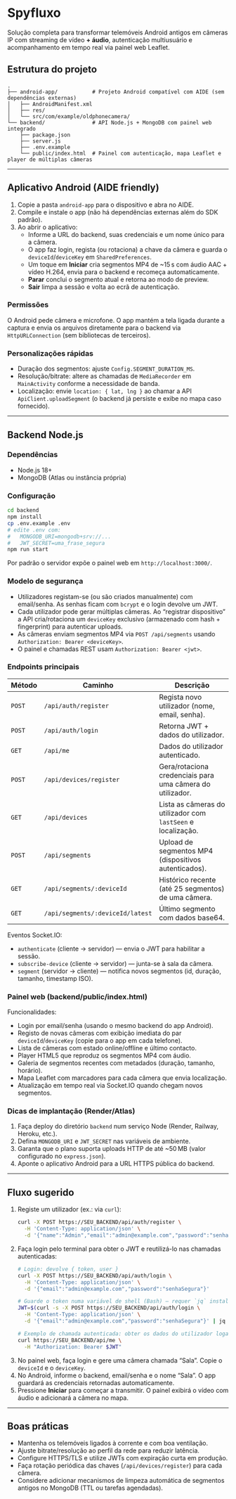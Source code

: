 # Spyfluxo

Solução completa para transformar telemóveis Android antigos em câmeras IP com streaming de vídeo **+ áudio**, autenticação multiusuário e acompanhamento em tempo real via painel web Leaflet.

## Estrutura do projeto

```
.
├── android-app/           # Projeto Android compatível com AIDE (sem dependências externas)
│   ├── AndroidManifest.xml
│   ├── res/
│   └── src/com/example/oldphonecamera/
└── backend/               # API Node.js + MongoDB com painel web integrado
    ├── package.json
    ├── server.js
    ├── .env.example
    └── public/index.html  # Painel com autenticação, mapa Leaflet e player de múltiplas câmeras
```

---

## Aplicativo Android (AIDE friendly)

1. Copie a pasta `android-app` para o dispositivo e abra no AIDE.
2. Compile e instale o app (não há dependências externas além do SDK padrão).
3. Ao abrir o aplicativo:
   - Informe a URL do backend, suas credenciais e um nome único para a câmera.
   - O app faz login, regista (ou rotaciona) a chave da câmera e guarda o `deviceId`/`deviceKey` em `SharedPreferences`.
   - Um toque em **Iniciar** cria segmentos MP4 de ~15 s com áudio AAC + vídeo H.264, envia para o backend e recomeça automaticamente.
   - **Parar** conclui o segmento atual e retorna ao modo de preview.
   - **Sair** limpa a sessão e volta ao ecrã de autenticação.

### Permissões

O Android pede câmera e microfone. O app mantém a tela ligada durante a captura e envia os arquivos diretamente para o backend via `HttpURLConnection` (sem bibliotecas de terceiros).

### Personalizações rápidas

- Duração dos segmentos: ajuste `Config.SEGMENT_DURATION_MS`.
- Resolução/bitrate: altere as chamadas de `MediaRecorder` em `MainActivity` conforme a necessidade de banda.
- Localização: envie `location: { lat, lng }` ao chamar a API `ApiClient.uploadSegment` (o backend já persiste e exibe no mapa caso fornecido).

---

## Backend Node.js

### Dependências

- Node.js 18+
- MongoDB (Atlas ou instância própria)

### Configuração

```bash
cd backend
npm install
cp .env.example .env
# edite .env com:
#   MONGODB_URI=mongodb+srv://...
#   JWT_SECRET=uma_frase_segura
npm run start
```

Por padrão o servidor expõe o painel web em `http://localhost:3000/`.

### Modelo de segurança

- Utilizadores registam-se (ou são criados manualmente) com email/senha. As senhas ficam com `bcrypt` e o login devolve um JWT.
- Cada utilizador pode gerar múltiplas câmeras. Ao “registrar dispositivo” a API cria/rotaciona um `deviceKey` exclusivo (armazenado com hash + fingerprint) para autenticar uploads.
- As câmeras enviam segmentos MP4 via `POST /api/segments` usando `Authorization: Bearer <deviceKey>`.
- O painel e chamadas REST usam `Authorization: Bearer <jwt>`.

### Endpoints principais

| Método | Caminho | Descrição |
| ------ | ------- | --------- |
| `POST` | `/api/auth/register` | Regista novo utilizador (nome, email, senha). |
| `POST` | `/api/auth/login` | Retorna JWT + dados do utilizador. |
| `GET`  | `/api/me` | Dados do utilizador autenticado. |
| `POST` | `/api/devices/register` | Gera/rotaciona credenciais para uma câmera do utilizador. |
| `GET`  | `/api/devices` | Lista as câmeras do utilizador com `lastSeen` e localização. |
| `POST` | `/api/segments` | Upload de segmentos MP4 (dispositivos autenticados). |
| `GET`  | `/api/segments/:deviceId` | Histórico recente (até 25 segmentos) de uma câmera. |
| `GET`  | `/api/segments/:deviceId/latest` | Último segmento com dados base64. |

Eventos Socket.IO:

- `authenticate` (cliente → servidor) — envia o JWT para habilitar a sessão.
- `subscribe-device` (cliente → servidor) — junta-se à sala da câmera.
- `segment` (servidor → cliente) — notifica novos segmentos (id, duração, tamanho, timestamp ISO).

### Painel web (backend/public/index.html)

Funcionalidades:

- Login por email/senha (usando o mesmo backend do app Android).
- Registo de novas câmeras com exibição imediata do par `deviceId`/`deviceKey` (copie para o app em cada telefone).
- Lista de câmeras com estado online/offline e último contacto.
- Player HTML5 que reproduz os segmentos MP4 com áudio.
- Galeria de segmentos recentes com metadados (duração, tamanho, horário).
- Mapa Leaflet com marcadores para cada câmera que envia localização.
- Atualização em tempo real via Socket.IO quando chegam novos segmentos.

### Dicas de implantação (Render/Atlas)

1. Faça deploy do diretório `backend` num serviço Node (Render, Railway, Heroku, etc.).
2. Defina `MONGODB_URI` e `JWT_SECRET` nas variáveis de ambiente.
3. Garanta que o plano suporta uploads HTTP de até ~50 MB (valor configurado no `express.json`).
4. Aponte o aplicativo Android para a URL HTTPS pública do backend.

---

## Fluxo sugerido

1. Registe um utilizador (ex.: via `curl`):
   ```bash
   curl -X POST https://SEU_BACKEND/api/auth/register \
     -H 'Content-Type: application/json' \
     -d '{"name":"Admin","email":"admin@example.com","password":"senhaSegura"}'
   ```
2. Faça login pelo terminal para obter o JWT e reutilizá-lo nas chamadas autenticadas:
   ```bash
   # Login: devolve { token, user }
   curl -X POST https://SEU_BACKEND/api/auth/login \
     -H 'Content-Type: application/json' \
     -d '{"email":"admin@example.com","password":"senhaSegura"}'

   # Guarde o token numa variável de shell (Bash) — requer `jq` instalado:
   JWT=$(curl -s -X POST https://SEU_BACKEND/api/auth/login \
     -H 'Content-Type: application/json' \
     -d '{"email":"admin@example.com","password":"senhaSegura"}' | jq -r '.token')

   # Exemplo de chamada autenticada: obter os dados do utilizador logado
   curl https://SEU_BACKEND/api/me \
     -H "Authorization: Bearer $JWT"
   ```
3. No painel web, faça login e gere uma câmera chamada “Sala”. Copie o `deviceId` e o `deviceKey`.
4. No Android, informe o backend, email/senha e o nome “Sala”. O app guardará as credenciais retornadas automaticamente.
5. Pressione **Iniciar** para começar a transmitir. O painel exibirá o vídeo com áudio e adicionará a câmera no mapa.

---

## Boas práticas

- Mantenha os telemóveis ligados à corrente e com boa ventilação.
- Ajuste bitrate/resolução ao perfil da rede para reduzir latência.
- Configure HTTPS/TLS e utilize JWTs com expiração curta em produção.
- Faça rotação periódica das chaves (`/api/devices/register`) para cada câmera.
- Considere adicionar mecanismos de limpeza automática de segmentos antigos no MongoDB (TTL ou tarefas agendadas).

